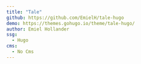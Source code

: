 ```yaml
---
title: "Tale"
github: https://github.com/EmielH/tale-hugo
demo: https://themes.gohugo.io/theme/tale-hugo/
author: Emiel Hollander
ssg:
  - Hugo
cms:
  - No Cms
---
```

